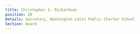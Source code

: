 ```yaml
---
title: Christopher S. Richardson
position: 20
Details: Secretary, Washington Latin Public Charter School
Section: board
---
```


